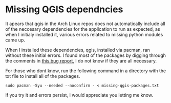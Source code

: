 # Missing QGIS dependncies

It apears that qgis in the Arch Linux repos does not automatically include all of the neccesary dependencies
for the application to run as expected, as when I initialy installed it, various errors related to missing
python modules came up.

When I installed these dependencies, qgis, installed via pacman, ran without these initial errors.
I found most of the packages by digging through the comments in [this bug report](https://bugs.archlinux.org/task/77947?project=1&string=qgis), I do not
know if they are all necessary.

For those who dont know, run the following command in a directory with the txt file to install all of the packages.
```
sudo pacman -Syu --needed --noconfirm - < missing-qgis-packages.txt
```

If you try it and errors persist, I would appreciate you letting me know.
